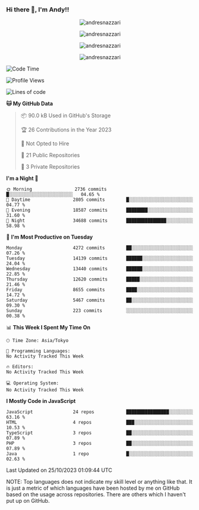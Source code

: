 ### Hi there 👋, I'm Andy!!

<p align="center" >
  <img src="https://github-profile-trophy.vercel.app/?username=AndresNazzari&theme=dracula&column=-1" alt="andresnazzari"/>
</p>

<p align="center">
  <img  src="https://github-readme-stats.vercel.app/api?username=AndresNazzari&count_private=true&show_icons=true&theme=dracula" alt="andresnazzari"/>
</p>
<p align="center">
  <img  src="https://github-readme-stats.vercel.app/api/top-langs/?username=AndresNazzari&layout=compact" alt="andresnazzari"/>
</p>
<p align="center" >
  <img src="https://github-readme-stats.vercel.app/api/wakatime?username=AndresNazzari" alt="andresnazzari"/>
</p>

<!--START_SECTION:waka-->
![Code Time](http://img.shields.io/badge/Code%20Time-966%20hrs%209%20mins-blue)

![Profile Views](http://img.shields.io/badge/Profile%20Views-0-blue)

![Lines of code](https://img.shields.io/badge/From%20Hello%20World%20I%27ve%20Written-13.5%20million%20lines%20of%20code-blue)

**🐱 My GitHub Data** 

> 📦 90.0 kB Used in GitHub's Storage 
 > 
> 🏆 26 Contributions in the Year 2023
 > 
> 🚫 Not Opted to Hire
 > 
> 📜 21 Public Repositories 
 > 
> 🔑 3 Private Repositories 
 > 
**I'm a Night 🦉** 

```text
🌞 Morning                2736 commits        █░░░░░░░░░░░░░░░░░░░░░░░░   04.65 % 
🌆 Daytime                2805 commits        █░░░░░░░░░░░░░░░░░░░░░░░░   04.77 % 
🌃 Evening                18587 commits       ████████░░░░░░░░░░░░░░░░░   31.60 % 
🌙 Night                  34688 commits       ███████████████░░░░░░░░░░   58.98 % 
```
📅 **I'm Most Productive on Tuesday** 

```text
Monday                   4272 commits        ██░░░░░░░░░░░░░░░░░░░░░░░   07.26 % 
Tuesday                  14139 commits       ██████░░░░░░░░░░░░░░░░░░░   24.04 % 
Wednesday                13440 commits       ██████░░░░░░░░░░░░░░░░░░░   22.85 % 
Thursday                 12620 commits       █████░░░░░░░░░░░░░░░░░░░░   21.46 % 
Friday                   8655 commits        ████░░░░░░░░░░░░░░░░░░░░░   14.72 % 
Saturday                 5467 commits        ██░░░░░░░░░░░░░░░░░░░░░░░   09.30 % 
Sunday                   223 commits         ░░░░░░░░░░░░░░░░░░░░░░░░░   00.38 % 
```


📊 **This Week I Spent My Time On** 

```text
🕑︎ Time Zone: Asia/Tokyo

💬 Programming Languages: 
No Activity Tracked This Week

🔥 Editors: 
No Activity Tracked This Week

💻 Operating System: 
No Activity Tracked This Week
```

**I Mostly Code in JavaScript** 

```text
JavaScript               24 repos            ████████████████░░░░░░░░░   63.16 % 
HTML                     4 repos             ███░░░░░░░░░░░░░░░░░░░░░░   10.53 % 
TypeScript               3 repos             ██░░░░░░░░░░░░░░░░░░░░░░░   07.89 % 
PHP                      3 repos             ██░░░░░░░░░░░░░░░░░░░░░░░   07.89 % 
Java                     1 repo              █░░░░░░░░░░░░░░░░░░░░░░░░   02.63 % 
```




 Last Updated on 25/10/2023 01:09:44 UTC
<!--END_SECTION:waka-->

NOTE: Top languages does not indicate my skill level or anything like that. It is just a metric of which languages have been hosted by me on GitHub based on the usage across repositories. There are others which I haven't put up on GitHub.

<!-- Here are some ideas to get you started:

-   🔭 I’m currently working on ...
-   🌱 I’m currently learning ...
-   👯 I’m looking to collaborate on ...
-   🤔 I’m looking for help with ...
-   💬 Ask me about ...
-   📫 How to reach me: ...
-   😄 Pronouns: ...
-   ⚡ Fun fact: ... -->
